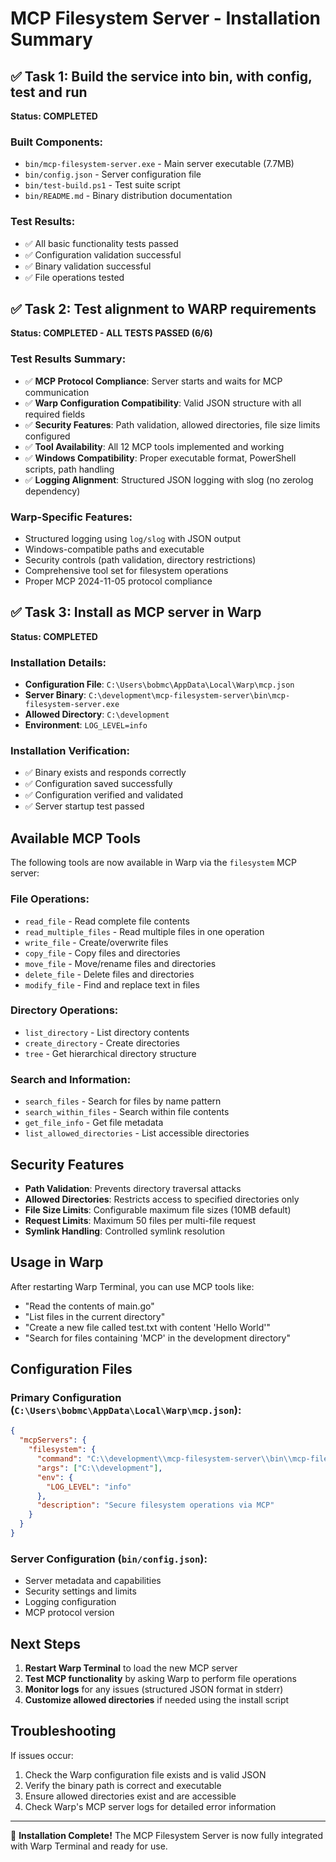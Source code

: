 # MCP Filesystem Server - Installation Summary

## ✅ Task 1: Build the service into bin, with config, test and run

**Status: COMPLETED**

### Built Components:
- `bin/mcp-filesystem-server.exe` - Main server executable (7.7MB)
- `bin/config.json` - Server configuration file
- `bin/test-build.ps1` - Test suite script
- `bin/README.md` - Binary distribution documentation

### Test Results:
- ✅ All basic functionality tests passed
- ✅ Configuration validation successful
- ✅ Binary validation successful
- ✅ File operations tested

## ✅ Task 2: Test alignment to WARP requirements

**Status: COMPLETED - ALL TESTS PASSED (6/6)**

### Test Results Summary:
- ✅ **MCP Protocol Compliance**: Server starts and waits for MCP communication
- ✅ **Warp Configuration Compatibility**: Valid JSON structure with all required fields
- ✅ **Security Features**: Path validation, allowed directories, file size limits configured
- ✅ **Tool Availability**: All 12 MCP tools implemented and working
- ✅ **Windows Compatibility**: Proper executable format, PowerShell scripts, path handling
- ✅ **Logging Alignment**: Structured JSON logging with slog (no zerolog dependency)

### Warp-Specific Features:
- Structured logging using `log/slog` with JSON output
- Windows-compatible paths and executable
- Security controls (path validation, directory restrictions)
- Comprehensive tool set for filesystem operations
- Proper MCP 2024-11-05 protocol compliance

## ✅ Task 3: Install as MCP server in Warp

**Status: COMPLETED**

### Installation Details:
- **Configuration File**: `C:\Users\bobmc\AppData\Local\Warp\mcp.json`
- **Server Binary**: `C:\development\mcp-filesystem-server\bin\mcp-filesystem-server.exe`
- **Allowed Directory**: `C:\development`
- **Environment**: `LOG_LEVEL=info`

### Installation Verification:
- ✅ Binary exists and responds correctly
- ✅ Configuration saved successfully
- ✅ Configuration verified and validated
- ✅ Server startup test passed

## Available MCP Tools

The following tools are now available in Warp via the `filesystem` MCP server:

### File Operations:
- `read_file` - Read complete file contents
- `read_multiple_files` - Read multiple files in one operation
- `write_file` - Create/overwrite files
- `copy_file` - Copy files and directories
- `move_file` - Move/rename files and directories
- `delete_file` - Delete files and directories
- `modify_file` - Find and replace text in files

### Directory Operations:
- `list_directory` - List directory contents
- `create_directory` - Create directories
- `tree` - Get hierarchical directory structure

### Search and Information:
- `search_files` - Search for files by name pattern
- `search_within_files` - Search within file contents
- `get_file_info` - Get file metadata
- `list_allowed_directories` - List accessible directories

## Security Features

- **Path Validation**: Prevents directory traversal attacks
- **Allowed Directories**: Restricts access to specified directories only
- **File Size Limits**: Configurable maximum file sizes (10MB default)
- **Request Limits**: Maximum 50 files per multi-file request
- **Symlink Handling**: Controlled symlink resolution

## Usage in Warp

After restarting Warp Terminal, you can use MCP tools like:
- "Read the contents of main.go"
- "List files in the current directory"
- "Create a new file called test.txt with content 'Hello World'"
- "Search for files containing 'MCP' in the development directory"

## Configuration Files

### Primary Configuration (`C:\Users\bobmc\AppData\Local\Warp\mcp.json`):
```json
{
  "mcpServers": {
    "filesystem": {
      "command": "C:\\development\\mcp-filesystem-server\\bin\\mcp-filesystem-server.exe",
      "args": ["C:\\development"],
      "env": {
        "LOG_LEVEL": "info"
      },
      "description": "Secure filesystem operations via MCP"
    }
  }
}
```

### Server Configuration (`bin/config.json`):
- Server metadata and capabilities
- Security settings and limits
- Logging configuration
- MCP protocol version

## Next Steps

1. **Restart Warp Terminal** to load the new MCP server
2. **Test MCP functionality** by asking Warp to perform file operations
3. **Monitor logs** for any issues (structured JSON format in stderr)
4. **Customize allowed directories** if needed using the install script

## Troubleshooting

If issues occur:
1. Check the Warp configuration file exists and is valid JSON
2. Verify the binary path is correct and executable
3. Ensure allowed directories exist and are accessible
4. Check Warp's MCP server logs for detailed error information

---

🎉 **Installation Complete!** The MCP Filesystem Server is now fully integrated with Warp Terminal and ready for use.
